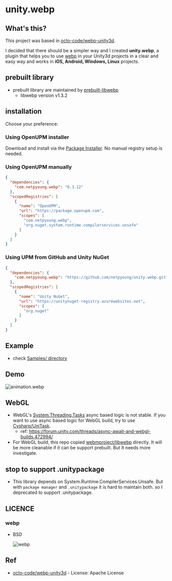 # unity.webp

## What's this?

 This project was based in [octo-code/webp-unity3d](https://github.com/octo-code/webp-unity3d).

 I decided that there should be a simpler way and I created **unity.webp**, a plugin that helps you to use [webp](https://developers.google.com/speed/webp/) in your Unity3d projects in a clear and easy way and works in **iOS, Android, Windows, Linux** projects.

## prebuilt library

- prebuilt library are maintained by [prebuilt-libwebp](https://github.com/netpyoung/prebuilt-libwebp)
  - libwebp version v1.3.2

## installation

Choose your preference:

### Using OpenUPM installer

Download and install via the [Package Installer](http://package-installer.glitch.me/v1/installer/OpenUPM/com.netpyoung.webp?registry=https://package.openupm.com). No manual registry setup is needed. 

### Using OpenUPM manually

``` json
{
  "dependencies": {
    "com.netpyoung.webp": "0.3.12"
  },
  "scopedRegistries": [
    {
      "name": "OpenUPM",
      "url": "https://package.openupm.com",
      "scopes": [
        "com.netpyoung.webp",
        "org.nuget.system.runtime.compilerservices.unsafe"
      ]
    }
  ]
}
```

### Using UPM from GitHub and Unity NuGet

``` json
{
  "dependencies": {
    "com.netpyoung.webp": "https://github.com/netpyoung/unity.webp.git?path=unity_project/Assets/unity.webp#0.3.12"
  },
  "scopedRegistries": [
    {
      "name": "Unity NuGet",
      "url": "https://unitynuget-registry.azurewebsites.net",
      "scopes": [
        "org.nuget"
      ]
    }
  ]
}
```

## Example

- check [Samples/ directory](https://github.com/netpyoung/unity.webp/tree/master/unity_project/Assets/Samples)

## Demo

![animation.webp](./animation.webp)

## WebGL

- WebGL's [System.Threading.Tasks](https://docs.microsoft.com/dotnet/api/system.threading.tasks.task?view=net-6.0) async based logic is not stable. If you want to use async based logic for WebGL build, try to use [Cysharp/UniTask](https://github.com/Cysharp/UniTask).
  - ref: <https://forum.unity.com/threads/async-await-and-webgl-builds.472994/>
- For WebGL build, this repo copied [webmproject/libwebp](https://github.com/webmproject/libwebp) directly. It will be more cleanable if it can be support prebuilt. But It needs more investigate.


## stop to support .unitypackage

- This library depends on System.Runtime.CompilerServices.Unsafe. But with `package manager` and `.unitypackage` it is hard to maintain both. so I deprecated to support .unitypackage.

## LICENCE

### webp

- BSD

  ![webp](webplogo.png)

## Ref

- [octo-code/webp-unity3d](https://github.com/octo-code/webp-unity3d) - License: Apache License
